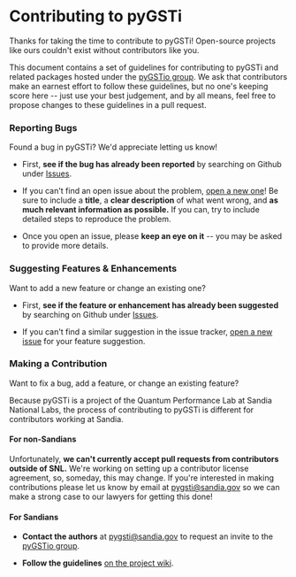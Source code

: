 # Contributing to pyGSTi

Thanks for taking the time to contribute to pyGSTi! Open-source
projects like ours couldn't exist without contributors like you.

This document contains a set of guidelines for contributing to pyGSTi
and related packages hosted under the [pyGSTio group][pygstio]. We ask
that contributors make an earnest effort to follow these guidelines,
but no one's keeping score here -- just use your best judgement, and
by all means, feel free to propose changes to these guidelines in a
pull request.

### Reporting Bugs

Found a bug in pyGSTi? We'd appreciate letting us know!

* First, **see if the bug has already been reported** by searching on
  Github under [Issues][issues].

* If you can't find an open issue about the problem,
  [open a new one][issues:bug]! Be sure to include a **title**, a
  **clear description** of what went wrong, and **as much relevant
  information as possible.** If you can, try to include detailed steps
  to reproduce the problem.

* Once you open an issue, please **keep an eye on it** -- you may be
  asked to provide more details.

### Suggesting Features & Enhancements

Want to add a new feature or change an existing one?

* First, **see if the feature or enhancement has already been
  suggested** by searching on Github under [Issues][issues].

* If you can't find a similar suggestion in the issue tracker,
  [open a new issue][issues:feature] for your feature suggestion.

### Making a Contribution

Want to fix a bug, add a feature, or change an existing feature?

Because pyGSTi is a project of the Quantum Performance Lab at Sandia
National Labs, the process of contributing to pyGSTi is different for
contributors working at Sandia.

#### For non-Sandians

Unfortunately, **we can't currently accept pull requests from
contributors outside of SNL.** We're working on setting up a
contributor license agreement, so, someday, this may change.  If you're
interested in making contributions please let us know by email at
[pygsti@sandia.gov][email] so we can make a strong case to our lawyers for
getting this done!

#### For Sandians

* **Contact the authors** at [pygsti@sandia.gov][email] to
  request an invite to the [pyGSTio group][pygstio].

* **Follow the guidelines** [on the project wiki][contributing].

[contributing]: https://github.com/pyGSTio/pyGSTi/wiki/Contributing
[email]: mailto:pygsti@sandia.gov
[issues:bug]: https://github.com/pyGSTio/pyGSTi/issues/new?labels=bug&template=bug_report.md
[issues:feature]: https://github.com/pyGSTio/pyGSTi/issues/new?labels=enhancement&template=feature_request.md
[issues:new]: https://github.com/pyGSTio/pyGSTi/issues/new
[issues]: https://github.com/pyGSTio/pyGSTi/issues
[pygstio]: https://github.com/pyGSTio
